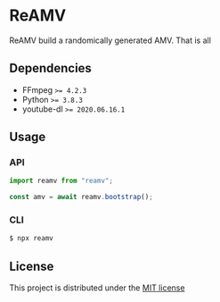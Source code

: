 # ReAMV

ReAMV build a randomically generated AMV. That is all

## Dependencies

- FFmpeg `>= 4.2.3`
- Python `>= 3.8.3`
- youtube-dl `>= 2020.06.16.1`

## Usage

### API

```javascript
import reamv from "reamv";

const amv = await reamv.bootstrap();
```

### CLI

```sh
$ npx reamv
```

## License

This project is distributed under the [MIT license](LICENSE)
